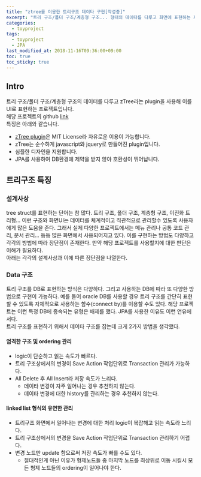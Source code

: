 ```yaml
---
title: "ztree를 이용한 트리구조 데이타 구현[작성중]"
excerpt: "트리 구조/폴더 구조/계층형 구조... 형태의 데이타를 다루고 화면에 표현하는 프로젝트"
categories: 
  - toyproject
tags: 
  - toyproject
  - JPA
last_modified_at: 2018-11-16T09:36:00+09:00
toc: true
toc_sticky: true
---
```


## Intro
트리 구조/폴더 구조/계층형 구조의 데이터를 다루고 zTree라는 plugin을 사용해 이를 UI로 표현하는 프로젝트입니다.  
해당 프로젝트의 github [link](https://github.com/moregorenine/toyproject/tree/master/tree-structure-ztree "github link")  
특징은 아래와 같습니다.  
- [zTree plugin](http://www.treejs.cn/ "homepage link")은 MIT License라 자유로운 이용이 가능합니다.
- zTree는 순수하게 javascript와 jquery로 만들어진 plugin입니다.
- 심플한 디자인을 지원합니다.
- JPA를 사용하여 DB환경에 제약을 받지 않아 호환성이 뛰어납니다.

## 트리구조 특징

### 설계사상
tree struct를 표현하는 단어는 참 많다. 트리 구조, 폴더 구조, 계층형 구조, 이진화 트리형... 이런 구조와 화면UI는 데이터를 체계적이고 직관적으로 관리할수 있도록 사용자에게 많은 도움을 준다. 그래서 실제 다양한 프로젝트에서는 메뉴 관리나 공통 코드 관리, 문서 관리... 등등 많은 화면에서 사용되어지고 있다. 이를 구현하는 방법도 다양하고 각각의 방법에 따라 장단점이 존재한다. 만약 해당 프로젝트를 사용할지에 대한 판단은 이해가 필요하다.  
아래는 각각의 설계사상과 이에 따른 장단점을 나열한다.

### Data 구조
트리 구조를 DB로 표현하는 방식은 다양하다. 그리고 사용하는 DB에 따라 또 다양한 방법으로 구현이 가능하다. 예를 들어 oracle DB를 사용할 경우 트리 구조를 간단히 표현할 수 있도록 자체적으로 사용하는 함수(connect by)를 이용할 수도 있다. 해당 프로젝트는 이런 특정 DB에 종속되는 유형은 배제를 했다. JPA를 사용한 이유도 이런 연유에서다.  
트리 구조를 표현하기 위해서 데이타 구조를 잡는데 크게 2가지 방법을 생각했다.  

#### 엄격한 구조 및 ordering 관리
* logic이 단순하고 읽는 속도가 빠르다.
* 트리 구조상에서의 변경이 Save Action 작업단위로 Transaction 관리가 가능하다.
* All Delete 후 All Insert라 저장 속도가 느리다.
  * 데이타 변경이 자주 일어나는 경우 추천하지 않는다.
  * 데이타 변경에 대한 history를 관리하는 경우 추천하지 않는다.

#### linked list 형식의 유연한 관리
* 트리구조 화면에서 일어나는 변경에 대한 처리 logic이 복잡해고 읽는 속도라 느리다.
* 트리 구조상에서의 변경을 Save Action 작업단위로 Transaction 관리하기 어렵다.
* 변경 노드만 update 함으로써 저장 속도가 빠를 수도 있다.
  * 절대적인게 아닌 이유가 형제노드들 중 마지막 노드를 최상위로 이동 시킬시 모든 형제 노드들의 ordering이 일어나야 한다.
